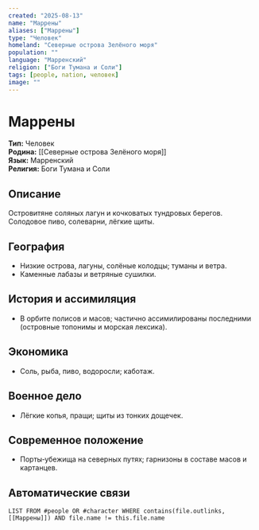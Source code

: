 ```yaml
---
created: "2025-08-13"
name: "Маррены"
aliases: ["Маррены"]
type: "Человек"
homeland: "Северные острова Зелёного моря"
population: ""
language: "Марренский"
religion: ["Боги Тумана и Соли"]
tags: [people, nation, человек]
image: ""
---
```

# Маррены

**Тип:** Человек  
**Родина:** [[Северные острова Зелёного моря]]  
**Язык:** Марренский  
**Религия:** Боги Тумана и Соли  

## Описание
Островитяне соляных лагун и кочковатых тундровых берегов. Солодовое пиво, солеварни, лёгкие щиты.

## География
- Низкие острова, лагуны, солёные колодцы; туманы и ветра.  
- Каменные лабазы и ветряные сушилки.

## История и ассимиляция
- В орбите полисов и масов; частично ассимилированы последними (островные топонимы и морская лексика).

## Экономика
- Соль, рыба, пиво, водоросли; каботаж.

## Военное дело
- Лёгкие копья, пращи; щиты из тонких дощечек.

## Современное положение
- Порты‑убежища на северных путях; гарнизоны в составе масов и картанцев.

## Автоматические связи
```dataview
LIST FROM #people OR #character WHERE contains(file.outlinks, [[Маррены]]) AND file.name != this.file.name
```

